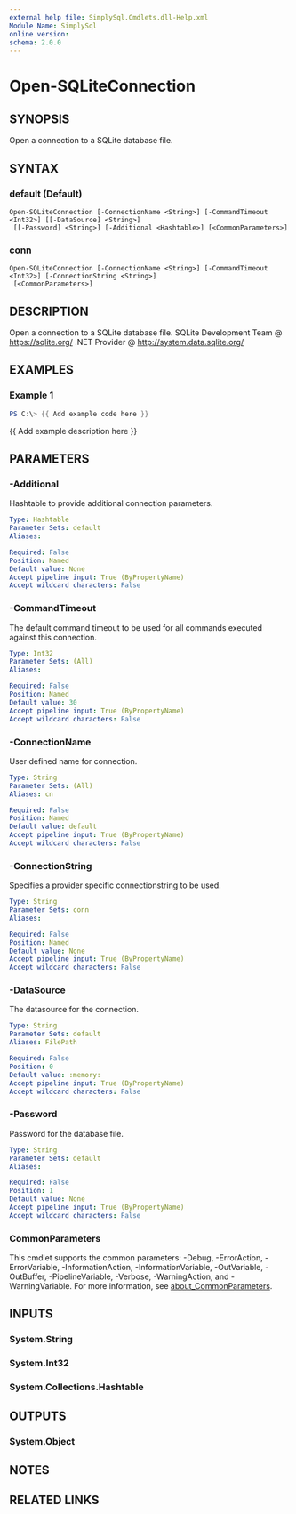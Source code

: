 ```yaml
---
external help file: SimplySql.Cmdlets.dll-Help.xml
Module Name: SimplySql
online version:
schema: 2.0.0
---
```


# Open-SQLiteConnection

## SYNOPSIS
Open a connection to a SQLite database file.

## SYNTAX

### default (Default)
```
Open-SQLiteConnection [-ConnectionName <String>] [-CommandTimeout <Int32>] [[-DataSource] <String>]
 [[-Password] <String>] [-Additional <Hashtable>] [<CommonParameters>]
```

### conn
```
Open-SQLiteConnection [-ConnectionName <String>] [-CommandTimeout <Int32>] [-ConnectionString <String>]
 [<CommonParameters>]
```

## DESCRIPTION
Open a connection to a SQLite database file.
SQLite Development Team @ https://sqlite.org/
.NET Provider @ http://system.data.sqlite.org/

## EXAMPLES

### Example 1
```powershell
PS C:\> {{ Add example code here }}
```

{{ Add example description here }}

## PARAMETERS

### -Additional
Hashtable to provide additional connection parameters.

```yaml
Type: Hashtable
Parameter Sets: default
Aliases:

Required: False
Position: Named
Default value: None
Accept pipeline input: True (ByPropertyName)
Accept wildcard characters: False
```

### -CommandTimeout
The default command timeout to be used for all commands executed against this connection.

```yaml
Type: Int32
Parameter Sets: (All)
Aliases:

Required: False
Position: Named
Default value: 30
Accept pipeline input: True (ByPropertyName)
Accept wildcard characters: False
```

### -ConnectionName
User defined name for connection.

```yaml
Type: String
Parameter Sets: (All)
Aliases: cn

Required: False
Position: Named
Default value: default
Accept pipeline input: True (ByPropertyName)
Accept wildcard characters: False
```

### -ConnectionString
Specifies a provider specific connectionstring to be used.

```yaml
Type: String
Parameter Sets: conn
Aliases:

Required: False
Position: Named
Default value: None
Accept pipeline input: True (ByPropertyName)
Accept wildcard characters: False
```

### -DataSource
The datasource for the connection.

```yaml
Type: String
Parameter Sets: default
Aliases: FilePath

Required: False
Position: 0
Default value: :memory:
Accept pipeline input: True (ByPropertyName)
Accept wildcard characters: False
```

### -Password
Password for the database file.

```yaml
Type: String
Parameter Sets: default
Aliases:

Required: False
Position: 1
Default value: None
Accept pipeline input: True (ByPropertyName)
Accept wildcard characters: False
```

### CommonParameters
This cmdlet supports the common parameters: -Debug, -ErrorAction, -ErrorVariable, -InformationAction, -InformationVariable, -OutVariable, -OutBuffer, -PipelineVariable, -Verbose, -WarningAction, and -WarningVariable. For more information, see [about_CommonParameters](http://go.microsoft.com/fwlink/?LinkID=113216).

## INPUTS

### System.String
### System.Int32
### System.Collections.Hashtable
## OUTPUTS

### System.Object
## NOTES

## RELATED LINKS
